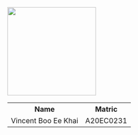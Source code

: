 <p>
  <img height="200px" src="[https://github.com/Vincboo](https://github.com/drshahizan/SECP3843/assets/120615951/43cf0bcf-feeb-4f76-ab25-d677c6f68351)" />
</p>
<table>
  <tr>
    <th>Name</th>
    <th>Matric</th>
  </tr>
  <tr>
    <td>Vincent Boo Ee Khai</td>
    <td>A20EC0231</td>
  </tr>
</table>

